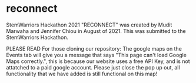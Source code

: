# reconnect
StemWarriors Hackathon 2021
"RECONNECT" was created by Mudit Marwaha and Jennifer Chiou in August of 2021. This was submitted to the StemWarriors Hackathon.

PLEASE READ
For those cloning our repository:
The google maps on the Events tab will give you a message that says "This page can't load Google Maps correctly.", this is because our website uses a free API Key, and is not attatched to a paid google account. Please just close the pop up out, all functionality that we have added is still functional on this map!
